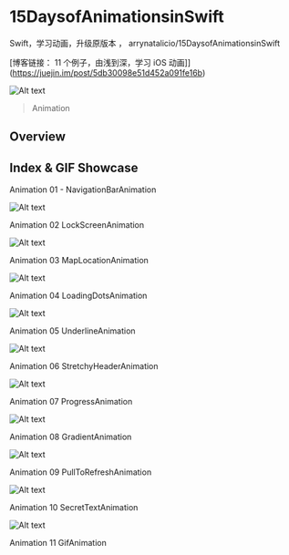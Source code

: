 # 15DaysofAnimationsinSwift
Swift，学习动画，升级原版本 ， arrynatalicio/15DaysofAnimationsinSwift


[博客链接： 11 个例子，由浅到深，学习 iOS 动画]](https://juejin.im/post/5db30098e51d452a091fe16b)



![Alt text](https://raw.githubusercontent.com/coyingcat/15DaysofAnimationsinSwift/master/github-cover-image.png)


> Animation 

## Overview ##


## Index & GIF Showcase ##

Animation 01 - NavigationBarAnimation

![Alt text](https://raw.githubusercontent.com/coyingcat/15DaysofAnimationsinSwift/master/Anima_01%20-%20NavigationBar/NavigationBarAnimation.gif)

Animation 02 LockScreenAnimation

![Alt text](https://raw.githubusercontent.com/coyingcat/15DaysofAnimationsinSwift/master/Anima_02%20-%20LockScreen/LockScreenAnimation.gif)

Animation 03 MapLocationAnimation

![Alt text](https://raw.githubusercontent.com/coyingcat/15DaysofAnimationsinSwift/master/Anima_03%20-%20MapLocation/MapLocationAnimation.gif)

Animation 04 LoadingDotsAnimation

![Alt text](https://raw.githubusercontent.com/coyingcat/15DaysofAnimationsinSwift/master/Anima_04%20-%20LoadingDots/LoadingDotsAnimation.gif)

Animation 05 UnderlineAnimation

![Alt text](https://raw.githubusercontent.com/coyingcat/15DaysofAnimationsinSwift/master/Anima_05%20-%20Underline/UnderlineAnimation.gif)

Animation 06 StretchyHeaderAnimation

![Alt text](https://github.com/coyingcat/15DaysofAnimationsinSwift/raw/master/Anima_06%20-%20StretchyHeader/StretchyHeaderAnimation.gif)

Animation 07 ProgressAnimation

![Alt text](https://raw.githubusercontent.com/coyingcat/15DaysofAnimationsinSwift/master/Anima_07%20-%20Progress/ProgressAnimation.gif)

Animation 08 GradientAnimation

![Alt text](https://raw.githubusercontent.com/coyingcat/15DaysofAnimationsinSwift/master/Anima_08%20-%20Gradient/GradientAnimation.gif)

Animation 09 PullToRefreshAnimation

![Alt text](https://raw.githubusercontent.com/coyingcat/15DaysofAnimationsinSwift/master/Anima_09%20-%20PullToRefresh/PullToRefreshAnimation.gif)

Animation 10 SecretTextAnimation

![Alt text](https://github.com/coyingcat/15DaysofAnimationsinSwift/raw/master/Anima_10%20-%20SecretText/SecretTextAnimation.gif)

Animation 11 GifAnimation

